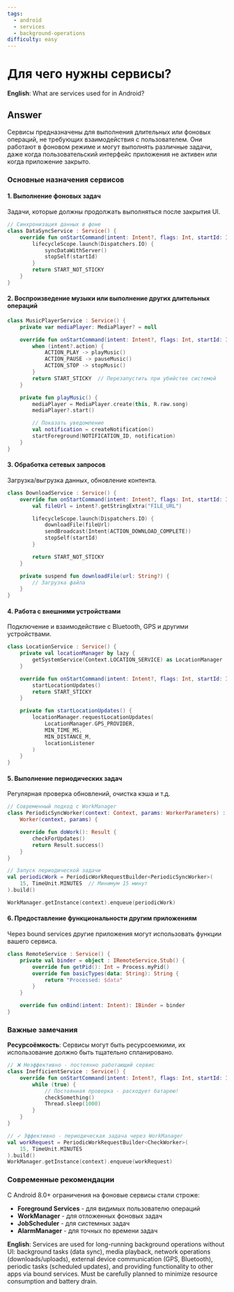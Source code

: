 ```yaml
---
tags:
  - android
  - services
  - background-operations
difficulty: easy
---
```


# Для чего нужны сервисы?

**English**: What are services used for in Android?

## Answer

Сервисы предназначены для выполнения длительных или фоновых операций, не требующих взаимодействия с пользователем. Они работают в фоновом режиме и могут выполнять различные задачи, даже когда пользовательский интерфейс приложения не активен или когда приложение закрыто.

### Основные назначения сервисов

#### 1. Выполнение фоновых задач

Задачи, которые должны продолжать выполняться после закрытия UI.

```kotlin
// Синхронизация данных в фоне
class DataSyncService : Service() {
    override fun onStartCommand(intent: Intent?, flags: Int, startId: Int): Int {
        lifecycleScope.launch(Dispatchers.IO) {
            syncDataWithServer()
            stopSelf(startId)
        }
        return START_NOT_STICKY
    }
}
```

#### 2. Воспроизведение музыки или выполнение других длительных операций

```kotlin
class MusicPlayerService : Service() {
    private var mediaPlayer: MediaPlayer? = null

    override fun onStartCommand(intent: Intent?, flags: Int, startId: Int): Int {
        when (intent?.action) {
            ACTION_PLAY -> playMusic()
            ACTION_PAUSE -> pauseMusic()
            ACTION_STOP -> stopMusic()
        }
        return START_STICKY  // Перезапустить при убийстве системой
    }

    private fun playMusic() {
        mediaPlayer = MediaPlayer.create(this, R.raw.song)
        mediaPlayer?.start()

        // Показать уведомление
        val notification = createNotification()
        startForeground(NOTIFICATION_ID, notification)
    }
}
```

#### 3. Обработка сетевых запросов

Загрузка/выгрузка данных, обновление контента.

```kotlin
class DownloadService : Service() {
    override fun onStartCommand(intent: Intent?, flags: Int, startId: Int): Int {
        val fileUrl = intent?.getStringExtra("FILE_URL")

        lifecycleScope.launch(Dispatchers.IO) {
            downloadFile(fileUrl)
            sendBroadcast(Intent(ACTION_DOWNLOAD_COMPLETE))
            stopSelf(startId)
        }

        return START_NOT_STICKY
    }

    private suspend fun downloadFile(url: String?) {
        // Загрузка файла
    }
}
```

#### 4. Работа с внешними устройствами

Подключение и взаимодействие с Bluetooth, GPS и другими устройствами.

```kotlin
class LocationService : Service() {
    private val locationManager by lazy {
        getSystemService(Context.LOCATION_SERVICE) as LocationManager
    }

    override fun onStartCommand(intent: Intent?, flags: Int, startId: Int): Int {
        startLocationUpdates()
        return START_STICKY
    }

    private fun startLocationUpdates() {
        locationManager.requestLocationUpdates(
            LocationManager.GPS_PROVIDER,
            MIN_TIME_MS,
            MIN_DISTANCE_M,
            locationListener
        )
    }
}
```

#### 5. Выполнение периодических задач

Регулярная проверка обновлений, очистка кэша и т.д.

```kotlin
// Современный подход с WorkManager
class PeriodicSyncWorker(context: Context, params: WorkerParameters) :
    Worker(context, params) {

    override fun doWork(): Result {
        checkForUpdates()
        return Result.success()
    }
}

// Запуск периодической задачи
val periodicWork = PeriodicWorkRequestBuilder<PeriodicSyncWorker>(
    15, TimeUnit.MINUTES  // Минимум 15 минут
).build()

WorkManager.getInstance(context).enqueue(periodicWork)
```

#### 6. Предоставление функциональности другим приложениям

Через bound services другие приложения могут использовать функции вашего сервиса.

```kotlin
class RemoteService : Service() {
    private val binder = object : IRemoteService.Stub() {
        override fun getPid(): Int = Process.myPid()
        override fun basicTypes(data: String): String {
            return "Processed: $data"
        }
    }

    override fun onBind(intent: Intent): IBinder = binder
}
```

### Важные замечания

**Ресурсоёмкость**: Сервисы могут быть ресурсоемкими, их использование должно быть тщательно спланировано.

```kotlin
// ❌ Неэффективно - постоянно работающий сервис
class InefficientService : Service() {
    override fun onStartCommand(intent: Intent?, flags: Int, startId: Int): Int {
        while (true) {
            // Постоянная проверка - расходует батарею!
            checkSomething()
            Thread.sleep(1000)
        }
    }
}

// ✓ Эффективно - периодическая задача через WorkManager
val workRequest = PeriodicWorkRequestBuilder<CheckWorker>(
    15, TimeUnit.MINUTES
).build()
WorkManager.getInstance(context).enqueue(workRequest)
```

### Современные рекомендации

С Android 8.0+ ограничения на фоновые сервисы стали строже:

- **Foreground Services** - для видимых пользователю операций
- **WorkManager** - для отложенных фоновых задач
- **JobScheduler** - для системных задач
- **AlarmManager** - для точных по времени задач

**English**: Services are used for long-running background operations without UI: background tasks (data sync), media playback, network operations (downloads/uploads), external device communication (GPS, Bluetooth), periodic tasks (scheduled updates), and providing functionality to other apps via bound services. Must be carefully planned to minimize resource consumption and battery drain.
